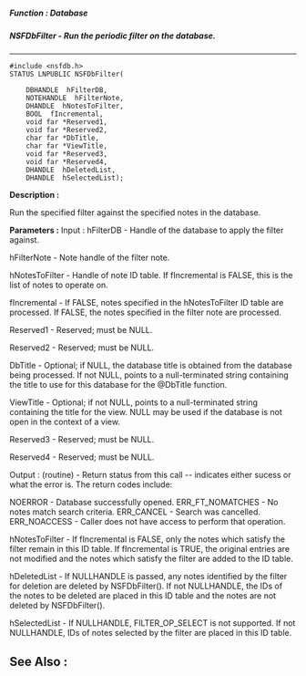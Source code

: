 ##### Function : Database
##### NSFDbFilter - Run the periodic filter on the database.
---
```
#include <nsfdb.h>
STATUS LNPUBLIC NSFDbFilter(

	DBHANDLE  hFilterDB,
	NOTEHANDLE  hFilterNote,
	DHANDLE  hNotesToFilter,
	BOOL  fIncremental,
	void far *Reserved1,
	void far *Reserved2,
	char far *DbTitle,
	char far *ViewTitle,
	void far *Reserved3,
	void far *Reserved4,
	DHANDLE  hDeletedList,
	DHANDLE  hSelectedList);
```
**Description :**

Run the specified filter against the specified notes in the database.  

**Parameters :**
Input :
hFilterDB  -  Handle of the database to apply the filter against.

hFilterNote  -  Note handle of the filter note.

hNotesToFilter  -  Handle of note ID table.  If fIncremental is FALSE, this is the list of notes to operate on.

fIncremental  -  If FALSE, notes specified in the hNotesToFilter ID table are processed.  If FALSE, the notes specified in the filter note are processed.

Reserved1  -  Reserved;  must be NULL.

Reserved2  -  Reserved;  must be NULL.

DbTitle  -  Optional;  if NULL, the database title is obtained from the database being processed.  If not NULL, points to a null-terminated string containing the title to use for this database for the @DbTitle function.

ViewTitle  -  Optional;  if not NULL, points to a null-terminated string containing the title for the view.  NULL may be used if the database is not open in the context of a view.

Reserved3  -  Reserved;  must be NULL.

Reserved4  -  Reserved;  must be NULL.

Output :
(routine)  -  Return status from this call -- indicates either sucess or what the error is. The return codes include:

NOERROR - Database successfully opened.
ERR_FT_NOMATCHES - No notes match search criteria.
ERR_CANCEL - Search was cancelled.
ERR_NOACCESS - Caller does not have access to perform that operation.


hNotesToFilter  -  If fIncremental is FALSE, only the notes which satisfy the filter remain in this ID table.  If fIncremental is TRUE, the original entries are not modified and the notes which satisfy the filter are added to the ID table.

hDeletedList  -  If NULLHANDLE is passed, any notes identified by the filter for deletion are deleted by NSFDbFilter().  If not NULLHANDLE, the IDs of the notes to be deleted are placed in this ID table and the notes are not deleted by NSFDbFilter().

hSelectedList  -  If NULLHANDLE, FILTER_OP_SELECT is not supported.  If not NULLHANDLE, IDs of notes selected by the filter are placed in this ID table.


**See Also :**
---
